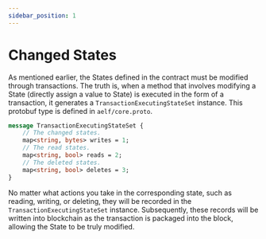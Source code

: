 ```yaml
---
sidebar_position: 1
---
```


# Changed States

As mentioned earlier, the States defined in the contract must be modified through transactions. The truth is, when a method that involves modifying a State (directly assign a value to State) is executed in the form of a transaction, it generates a `TransactionExecutingStateSet` instance. This protobuf type is defined in `aelf/core.proto`.

```protobuf
message TransactionExecutingStateSet {
    // The changed states.
    map<string, bytes> writes = 1;
    // The read states.
    map<string, bool> reads = 2;
    // The deleted states.
    map<string, bool> deletes = 3;
}
```

No matter what actions you take in the corresponding state, such as reading, writing, or deleting, they will be recorded in the `TransactionExecutingStateSet` instance. Subsequently, these records will be written into blockchain as the transaction is packaged into the block, allowing the State to be truly modified.
